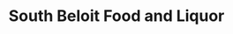 ---
title: "South Beloit Food and Liquor"
url: /south-beloit/south-beloit-food-and-liquor/
shop: Lebensmittel
---